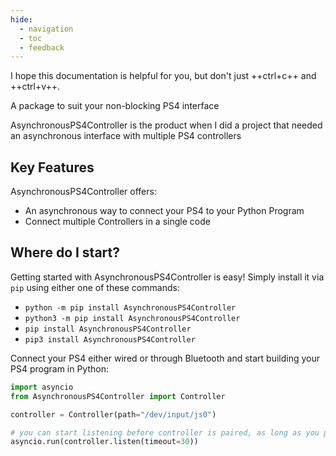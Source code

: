 ```yaml
---
hide:
  - navigation
  - toc
  - feedback
---
```

I hope this documentation is helpful for you, but don't just ++ctrl+c++ and ++ctrl+v++.

A package to suit your non-blocking PS4 interface

AsynchronousPS4Controller is the product when I did a project that needed an asynchronous interface with multiple PS4 controllers

## Key Features
AsynchronousPS4Controller offers:

- An asynchronous way to connect your PS4 to your Python Program
- Connect multiple Controllers in a single code

## Where do I start?
Getting started with AsynchronousPS4Controller is easy! Simply install it via `pip` using either one of these commands:

- `python -m pip install AsynchronousPS4Controller`
- `python3 -m pip install AsynchronousPS4Controller`
- `pip install AsynchronousPS4Controller`
- `pip3 install AsynchronousPS4Controller`


Connect your PS4 either wired or through Bluetooth
 and start building your PS4 program in Python:
```python
import asyncio
from AsynchronousPS4Controller import Controller

controller = Controller(path="/dev/input/js0")

# you can start listening before controller is paired, as long as you pair it within the timeout window
asyncio.run(controller.listen(timeout=30))
```
